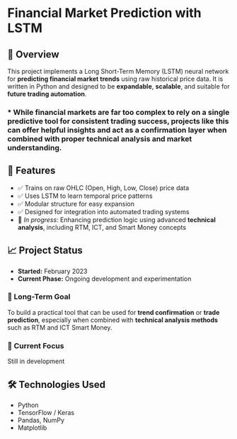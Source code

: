 # Financial Market Prediction with LSTM

## 📌 Overview
This project implements a Long Short-Term Memory (LSTM) neural network for **predicting financial market trends** using raw historical price data. It is written in Python and designed to be **expandable**, **scalable**, and suitable for **future trading automation**.

### * While financial markets are far too complex to rely on a single predictive tool for consistent trading success, projects like this can offer **helpful insights** and act as a **confirmation layer** when combined with proper technical analysis and market understanding.

## 🚀 Features
- ✅ Trains on raw OHLC (Open, High, Low, Close) price data  
- ✅ Uses LSTM to learn temporal price patterns  
- ✅ Modular structure for easy expansion  
- ✅ Designed for integration into automated trading systems  
- 🔄 *In progress*: Enhancing prediction logic using advanced **technical analysis**, including RTM, ICT, and Smart Money concepts

## 📈 Project Status

- **Started:** February 2023  
- **Current Phase:** Ongoing development and experimentation  

### 🎯 Long-Term Goal
To build a practical tool that can be used for **trend confirmation** or **trade prediction**, especially when combined with **technical analysis methods** such as RTM and ICT Smart Money.

### 🔄 Current Focus
Still in development

## 🛠️ Technologies Used
- Python  
- TensorFlow / Keras  
- Pandas, NumPy  
- Matplotlib
